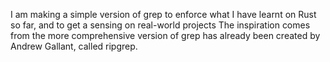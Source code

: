 I am making a simple version of grep to enforce what I have learnt on Rust so far, and to get a sensing on real-world projects
The inspiration comes from the more comprehensive version of grep has already been created by Andrew Gallant, called ripgrep. 
